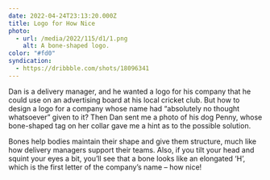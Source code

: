 ```yaml
---
date: 2022-04-24T23:13:20.000Z
title: Logo for How Nice
photo:
  - url: /media/2022/115/d1/1.png
    alt: A bone-shaped logo.
color: "#fd0"
syndication:
  - https://dribbble.com/shots/18096341
---
```


Dan is a delivery manager, and he wanted a logo for his company that he could use on an advertising board at his local cricket club. But how to design a logo for a company whose name had “absolutely no thought whatsoever” given to it? Then Dan sent me a photo of his dog Penny, whose bone-shaped tag on her collar gave me a hint as to the possible solution.

Bones help bodies maintain their shape and give them structure, much like how delivery managers support their teams. Also, if you tilt your head and squint your eyes a bit, you’ll see that a bone looks like an elongated ‘H’, which is the first letter of the company’s name – how nice!
